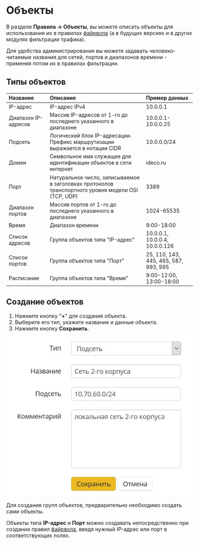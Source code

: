 # Объекты

В разделе **Правила -&gt; Объекты**, вы можете описать объекты для использования их в правилах [файрвола](firewall.md) \(а в будущих версиях и в других модулях фильтрации трафика\).

Для удобства администрирования вы можете задавать человеко-читаемые названия для сетей, портов и диапазонов времени - применяя потом их в правилах фильтрации.

## Типы объектов

| Название | Описание | Пример данных |
| :--- | :--- | :--- |
| IP-адрес  | IP-адрес IPv4 | 10.0.0.1 |
| Диапазон IP-адресов | Массив IP-адресов от 1-го до последнего указанного в диапазоне | 10.0.0.1-10.0.0.25 |
| Подсеть | Логический блок IP-адресации. Префикс маршрутизации выражается в нотации CIDR | 10.0.0.0/24 |
| Домен | Символьное имя служащее для идентификации объектов в сети интернет | ideco.ru |
| Порт | Натуральное число, записываемое в заголовках протоколов транспортного уровня модели OSI \(TCP, UDP\) | 3389 |
| Диапазон портов | Массив портов от 1-го до последнего указанного в диапазоне | 1024-65535  |
| Время  | Диапазон времени | 9:00-18:00  |
| Список адресов | Группа объектов типа "IP-адрес"  | 10.0.0.1, 10.0.0.4, 10.0.0.126 |
| Список портов  | Группа объектов типа "Порт" | 25, 110, 143, 445, 465, 587, 993, 995 |
| Расписание | Группа объектов типа "Время" | 9:00-12:00, 13:00-18:00  |

## Создание объектов

1. Нажмите кнопку "**+**" для создания объекта.
2. Выберите его тип, укажите название и данные объекта.  
3. Нажмите кнопку **Сохранить**.

![](../.gitbook/assets/11436044.jpg)



Для создания групп объектов, предварительно необходимо создать сами объекты.

Объекты типа **IP-адрес** и **Порт** можно создавать непосредственно при создании правил [файрвола](firewall.md), введя нужный IP-адрес или порт в соответствующих полях.

